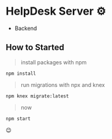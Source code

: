# HelpDesk Server ⚙️

- Backend 

## How to Started

> install packages with npm

`npm install`

> run migrations with npx and knex 

`npm knex migrate:latest`

> now

`npm start`

 😉
